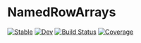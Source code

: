 # NamedRowArrays

[![Stable](https://img.shields.io/badge/docs-stable-blue.svg)](https://lucasvalenzuela.github.io/NamedRowArrays.jl/stable/)
[![Dev](https://img.shields.io/badge/docs-dev-blue.svg)](https://lucasvalenzuela.github.io/NamedRowArrays.jl/dev/)
[![Build Status](https://github.com/lucasvalenzuela/NamedRowArrays.jl/actions/workflows/CI.yml/badge.svg?branch=main)](https://github.com/lucasvalenzuela/NamedRowArrays.jl/actions/workflows/CI.yml?query=branch%3Amain)
[![Coverage](https://codecov.io/gh/lucasvalenzuela/NamedRowArrays.jl/branch/main/graph/badge.svg)](https://codecov.io/gh/lucasvalenzuela/NamedRowArrays.jl)

